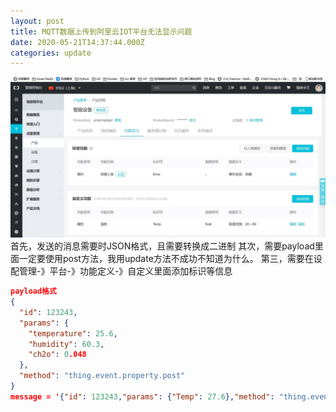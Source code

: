 ```yaml
---
layout: post
title: MQTT数据上传到阿里云IOT平台无法显示问题
date: 2020-05-21T14:37:44.000Z
categories: update
---
```

<img src="/images/fulls/ali.jpg" class="fit image">
首先，发送的消息需要时JSON格式，且需要转换成二进制
其次，需要payload里面一定要使用post方法，我用update方法不成功不知道为什么。
第三，需要在设配管理-》平台-》功能定义-》自定义里面添加标识等信息

```json
payload格式
{
  "id": 123243,
  "params": {
    "temperature": 25.6,
    "humidity": 60.3,
    "ch2o": 0.048
  },
  "method": "thing.event.property.post"
}
message = '{"id": 123243,"params": {"Temp": 27.6},"method": "thing.event.property.post"}'.encode('utf-8')
```